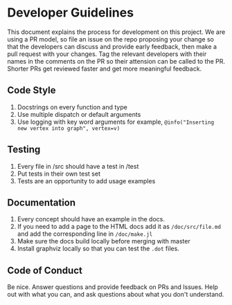 # Developer Guidelines

This document explains the process for development on this project. We are using a PR model, so file an issue on the repo proposing your change so that the developers can discuss and provide early feedback, then make a pull request with your changes. Tag the relevant developers with their names in the comments on the PR so their attension can be called to the PR. Shorter PRs get reviewed faster and get more meaningful feedback.

## Code Style

1. Docstrings on every function and type
2. Use multiple dispatch or default arguments
3. Use logging with key word arguments for example, `@info("Inserting new vertex into graph", vertex=v)`

## Testing

1. Every file in /src should have a test in /test
2. Put tests in their own test set
3. Tests are an opportunity to add usage examples

## Documentation

1. Every concept should have an example in the docs.
2. If you need to add a page to the HTML docs add it as `/doc/src/file.md` and add the corresponding line in `/doc/make.jl`
3. Make sure the docs build locally before merging with master
4. Install graphviz locally so that you can test the `.dot` files.

## Code of Conduct

Be nice. Answer questions and provide feedback on PRs and Issues. Help out with what you can, and ask questions about what you don't understand.
